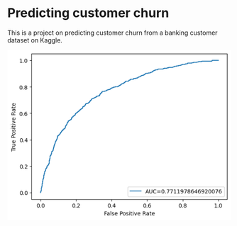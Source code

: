 # Predicting customer churn

This is a project on predicting customer churn from a banking customer dataset on Kaggle.

![image](ROC_curve.png)
